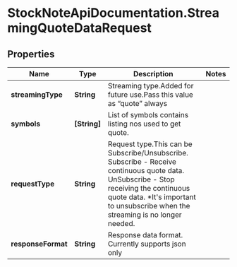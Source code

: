 # StockNoteApiDocumentation.StreamingQuoteDataRequest

## Properties
Name | Type | Description | Notes
------------ | ------------- | ------------- | -------------
**streamingType** | **String** | Streaming type.Added for future use.Pass this value as “quote” always | 
**symbols** | **[String]** | List of symbols contains listing nos used to get quote. | 
**requestType** | **String** | Request type.This can be Subscribe/Unsubscribe. Subscribe - Receive continuous quote data. UnSubscribe - Stop receiving the continuous quote data. *It's important to unsubscribe when the streaming is no longer needed.   | 
**responseFormat** | **String** | Response data format. Currently supports json only | 



